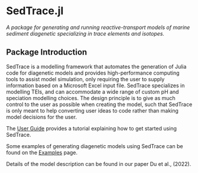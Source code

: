 # SedTrace.jl
*A package for generating and running reactive-transport models of marine sediment diagenetic specializing in trace elements and isotopes.*

## Package Introduction
 SedTrace is a modelling framework that automates the generation of Julia code for diagenetic models and provides high-performance computing tools to assist model simulation, only requiring the user to supply information based on a Microsoft Excel input file. SedTrace specializes in modelling TEIs, and can accommodate a wide range of custom pH and speciation modelling choices. The design principle is to give as much control to the user as possible when creating the model, such that SedTrace is only meant to help converting user ideas to code rather than making model decisions for the user.

The [User Guide](@ref) provides a tutorial explaining how to get started using SedTrace.

Some examples of generating diagenetic models using SedTrace can be found on the [Examples](@ref) page.

Details of the model description can be found in our paper Du et al., (2022).
